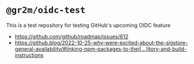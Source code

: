 # `@gr2m/oidc-test`

This is a test repository for testing GitHub's upcoming OIDC feature

- https://github.com/github/roadmap/issues/612
- https://github.blog/2022-10-25-why-were-excited-about-the-sigstore-general-availability/#linking-npm-packages-to-thei[…]itory-and-build-instructions
